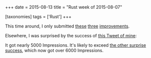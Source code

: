 +++
date = 2015-08-13
title = "Rust week of 2015-08-07"

[taxonomies]
tags = ['Rust']
+++

This time around, I only submitted [these][] [three][] [improvements].

Elsewhere, I was surprised by the success of [this Tweet of mine][]:

It got nearly 5000 Impressions. It\'s likely to exceed [the other
surprise success], which now got over 6000 Impressions.

  [these]: https://github.com/rust-lang/rust/pull/27633
  [three]: https://github.com/rust-lang/rust/pull/27648
  [improvements]: https://github.com/rust-lang/rust/pull/27651
  [this Tweet of mine]: https://twitter.com/tshepang_dev/status/630870886225154048
  [the other surprise success]: https://twitter.com/tshepang_dev/status/624783302193467392
